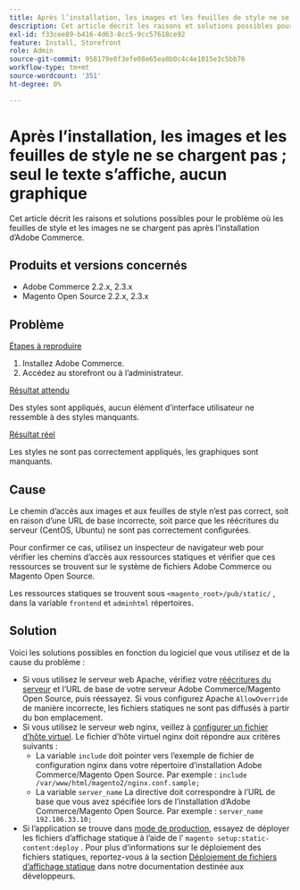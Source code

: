 ```yaml
---
title: Après l’installation, les images et les feuilles de style ne se chargent pas ; seul le texte s’affiche, aucun graphique
description: Cet article décrit les raisons et solutions possibles pour le problème où les feuilles de style et les images ne se chargent pas après l’installation d’Adobe Commerce.
exl-id: f33cee89-b416-4d63-8cc5-9cc57618ce92
feature: Install, Storefront
role: Admin
source-git-commit: 958179e0f3efe08e65ea8b0c4c4e1015e3c5bb76
workflow-type: tm+mt
source-wordcount: '351'
ht-degree: 0%

---
```


# Après l’installation, les images et les feuilles de style ne se chargent pas ; seul le texte s’affiche, aucun graphique

Cet article décrit les raisons et solutions possibles pour le problème où les feuilles de style et les images ne se chargent pas après l’installation d’Adobe Commerce.

## Produits et versions concernés

* Adobe Commerce 2.2.x, 2.3.x
* Magento Open Source 2.2.x, 2.3.x

## Problème

<u>Étapes à reproduire</u>

1. Installez Adobe Commerce.
1. Accédez au storefront ou à l’administrateur.

<u>Résultat attendu</u>

Des styles sont appliqués, aucun élément d’interface utilisateur ne ressemble à des styles manquants.

<u>Résultat réel</u>

Les styles ne sont pas correctement appliqués, les graphiques sont manquants.

## Cause

Le chemin d’accès aux images et aux feuilles de style n’est pas correct, soit en raison d’une URL de base incorrecte, soit parce que les réécritures du serveur (CentOS, Ubuntu) ne sont pas correctement configurées.

Pour confirmer ce cas, utilisez un inspecteur de navigateur web pour vérifier les chemins d’accès aux ressources statiques et vérifier que ces ressources se trouvent sur le système de fichiers Adobe Commerce ou Magento Open Source.

Les ressources statiques se trouvent sous `<magento_root>/pub/static/` , dans la variable `frontend` et `adminhtml` répertoires.

## Solution

Voici les solutions possibles en fonction du logiciel que vous utilisez et de la cause du problème :

* Si vous utilisez le serveur web Apache, vérifiez votre [réécritures du serveur](https://devdocs.magento.com/guides/v2.3/install-gde/prereq/apache.html#apache-help-rewrite) et l’URL de base de votre serveur Adobe Commerce/Magento Open Source, puis réessayez. Si vous configurez Apache `AllowOverride` de manière incorrecte, les fichiers statiques ne sont pas diffusés à partir du bon emplacement.
* Si vous utilisez le serveur web nginx, veillez à [configurer un fichier d’hôte virtuel](https://devdocs.magento.com/guides/v2.3/install-gde/prereq/nginx.html#configure-nginx-ubuntu). Le fichier d’hôte virtuel nginx doit répondre aux critères suivants :
   * La variable `include` doit pointer vers l’exemple de fichier de configuration nginx dans votre répertoire d’installation Adobe Commerce/Magento Open Source. Par exemple :    `include /var/www/html/magento2/nginx.conf.sample;`
   * La variable `server_name` La directive doit correspondre à l’URL de base que vous avez spécifiée lors de l’installation d’Adobe Commerce/Magento Open Source. Par exemple : `server_name 192.186.33.10;`
* Si l’application se trouve dans [mode de production](https://devdocs.magento.com/guides/v2.3/config-guide/bootstrap/magento-modes.html#production-mode), essayez de déployer les fichiers d’affichage statique à l’aide de l’ `magento setup:static-content:deploy` . Pour plus d’informations sur le déploiement des fichiers statiques, reportez-vous à la section [Déploiement de fichiers d’affichage statique](https://devdocs.magento.com/guides/v2.3/install-gde/install/cli/install-cli-subcommands-maint.html) dans notre documentation destinée aux développeurs.
